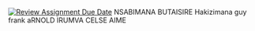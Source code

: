 [![Review Assignment Due Date](https://classroom.github.com/assets/deadline-readme-button-22041afd0340ce965d47ae6ef1cefeee28c7c493a6346c4f15d667ab976d596c.svg)](https://classroom.github.com/a/QTtAFegN)
NSABIMANA BUTAISIRE
Hakizimana guy frank
aRNOLD IRUMVA
CELSE AIME
